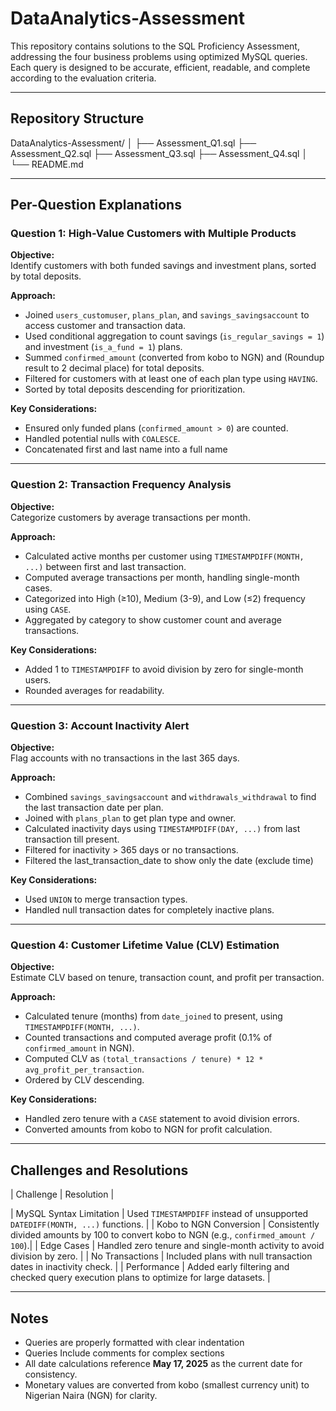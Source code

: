 # DataAnalytics-Assessment

This repository contains solutions to the SQL Proficiency Assessment, addressing the four business problems using optimized MySQL queries. Each query is designed to be accurate, efficient, readable, and complete according to the evaluation criteria.

---

## Repository Structure

DataAnalytics-Assessment/
│
├── Assessment_Q1.sql
├── Assessment_Q2.sql
├── Assessment_Q3.sql
├── Assessment_Q4.sql
│
└── README.md


---

## Per-Question Explanations

### Question 1: High-Value Customers with Multiple Products

**Objective:**  
Identify customers with both funded savings and investment plans, sorted by total deposits.

**Approach:**  
- Joined `users_customuser`, `plans_plan`, and `savings_savingsaccount` to access customer and transaction data.  
- Used conditional aggregation to count savings (`is_regular_savings = 1`) and investment (`is_a_fund = 1`) plans.  
- Summed `confirmed_amount` (converted from kobo to NGN) and (Roundup result to 2 decimal place) for total deposits.  
- Filtered for customers with at least one of each plan type using `HAVING`.  
- Sorted by total deposits descending for prioritization.  

**Key Considerations:**  
- Ensured only funded plans (`confirmed_amount > 0`) are counted.  
- Handled potential nulls with `COALESCE`.  
- Concatenated first and last name into a full name

---

### Question 2: Transaction Frequency Analysis

**Objective:**  
Categorize customers by average transactions per month.

**Approach:**  
- Calculated active months per customer using `TIMESTAMPDIFF(MONTH, ...)` between first and last transaction.  
- Computed average transactions per month, handling single-month cases.  
- Categorized into High (≥10), Medium (3-9), and Low (≤2) frequency using `CASE`.  
- Aggregated by category to show customer count and average transactions.  

**Key Considerations:**  
- Added 1 to `TIMESTAMPDIFF` to avoid division by zero for single-month users.  
- Rounded averages for readability.  

---

### Question 3: Account Inactivity Alert

**Objective:**  
Flag accounts with no transactions in the last 365 days.

**Approach:**  
- Combined `savings_savingsaccount` and `withdrawals_withdrawal` to find the last transaction date per plan.  
- Joined with `plans_plan` to get plan type and owner.  
- Calculated inactivity days using `TIMESTAMPDIFF(DAY, ...)` from last transaction till present.  
- Filtered for inactivity > 365 days or no transactions.  
- Filtered the last_transaction_date to show only the date (exclude time)

**Key Considerations:**  
- Used `UNION` to merge transaction types.  
- Handled null transaction dates for completely inactive plans.  

---

### Question 4: Customer Lifetime Value (CLV) Estimation

**Objective:**  
Estimate CLV based on tenure, transaction count, and profit per transaction.

**Approach:**  
- Calculated tenure (months) from `date_joined` to present, using `TIMESTAMPDIFF(MONTH, ...)`.  
- Counted transactions and computed average profit (0.1% of `confirmed_amount` in NGN).  
- Computed CLV as `(total_transactions / tenure) * 12 * avg_profit_per_transaction`.  
- Ordered by CLV descending.  

**Key Considerations:**  
- Handled zero tenure with a `CASE` statement to avoid division errors.  
- Converted amounts from kobo to NGN for profit calculation.  

---

## Challenges and Resolutions

| Challenge                          | Resolution                                                                                  |

| MySQL Syntax Limitation           | Used `TIMESTAMPDIFF` instead of unsupported `DATEDIFF(MONTH, ...)` functions.              |
| Kobo to NGN Conversion            | Consistently divided amounts by 100 to convert kobo to NGN (e.g., `confirmed_amount / 100`).|
| Edge Cases                       | Handled zero tenure and single-month activity to avoid division by zero.                   |
| No Transactions                  | Included plans with null transaction dates in inactivity check.                            |
| Performance                     | Added early filtering and checked query execution plans to optimize for large datasets.    |

---

## Notes

- Queries are properly formatted with clear indentation
- Queries Include comments for complex sections
- All date calculations reference **May 17, 2025** as the current date for consistency.  
- Monetary values are converted from kobo (smallest currency unit) to Nigerian Naira (NGN) for clarity.  
 



